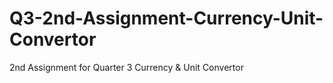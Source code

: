 # Q3-2nd-Assignment-Currency-Unit-Convertor
2nd Assignment for Quarter 3 Currency &amp; Unit Convertor
